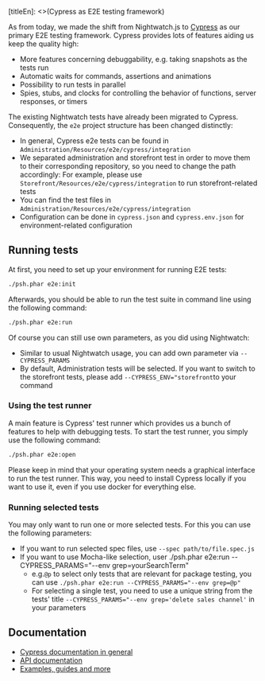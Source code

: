 [titleEn]: <>(Cypress as E2E testing framework)

As from today, we made the shift from Nightwatch.js to [Cypress](https://www.cypress.io/) as our primary E2E testing 
framework. Cypress provides lots of features aiding us keep the quality high:

* More features concerning debuggability, e.g. taking snapshots as the tests run 
* Automatic waits for commands, assertions and animations
* Possibility to run tests in parallel
* Spies, stubs, and clocks for controlling the behavior of functions, server responses, or timers

The existing Nightwatch tests have already been migrated to Cypress. Consequently, the `e2e` project structure has been
changed distinctly:

* In general, Cypress e2e tests can be found in `Administration/Resources/e2e/cypress/integration`
* We separated administration and storefront test in order to move them to their corresponding repository, 
so you need to change the path accordingly: For example, please use `Storefront/Resources/e2e/cypress/integration` to 
run storefront-related tests
* You can find the test files in `Administration/Resources/e2e/cypress/integration`
* Configuration can be done in `cypress.json` and `cypress.env.json` for environment-related configuration

##  Running tests

At first, you need to set up your environment for running E2E tests:
```bash
./psh.phar e2e:init
```

Afterwards, you should be able to run the test suite in command line using the following command:
```bash
./psh.phar e2e:run
```

Of course you can still use own parameters, as you did using Nightwatch:
* Similar to usual Nightwatch usage, you can add own parameter via `--CYPRESS_PARAMS`
* By default, Administration tests will be selected. If you want to switch to the storefront tests, 
please add `--CYPRESS_ENV="storefront`to your command

### Using the test runner

A main feature is Cypress' test runner which provides us a bunch of features to help with debugging tests. To 
start the test runner, you simply use the following command:
```bash
./psh.phar e2e:open
```
Please keep in mind that your operating system needs a graphical interface to run the test runner. This way, you need
to install Cypress locally if you want to use it, even if you use docker for everything else. 

### Running selected tests

You may only want to run one or more selected tests. For this you can use the following parameters:
* If you want to run selected spec files, use `--spec path/to/file.spec.js`
* If you want to use Mocha-like selection, user ./psh.phar e2e:run --CYPRESS_PARAMS="--env grep=yourSearchTerm"  
    * e.g.`@p` to select only tests that are relevant for package testing, you can use 
    `./psh.phar e2e:run --CYPRESS_PARAMS="--env grep=@p"`
    * For selecting a single test, you need to use a unique string from the tests' title 
    `--CYPRESS_PARAMS="--env grep='delete sales channel'` in your parameters

## Documentation

* [Cypress documentation in general](https://docs.cypress.io/)
* [API documentation](https://docs.cypress.io/https://docs.cypress.io/api/api/table-of-contents.html)
* [Examples, guides and more](https://docs.cypress.io/examples/examples/recipes.html)
